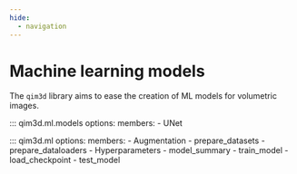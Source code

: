 ```yaml
---
hide:
  - navigation
---
```


# Machine learning models

The `qim3d` library aims to ease the creation of ML models for volumetric images.

::: qim3d.ml.models
    options:
        members:
            - UNet

::: qim3d.ml
    options: 
        members:
            - Augmentation
            - prepare_datasets
            - prepare_dataloaders
            - Hyperparameters
            - model_summary
            - train_model
            - load_checkpoint
            - test_model
